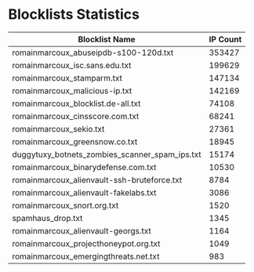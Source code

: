 # Blocklists Statistics
| Blocklist Name | IP Count |
|----|----|
| romainmarcoux_abuseipdb-s100-120d.txt | 353427 |
| romainmarcoux_isc.sans.edu.txt | 199629 |
| romainmarcoux_stamparm.txt | 147134 |
| romainmarcoux_malicious-ip.txt | 142169 |
| romainmarcoux_blocklist.de-all.txt | 74108 |
| romainmarcoux_cinsscore.com.txt | 68241 |
| romainmarcoux_sekio.txt | 27361 |
| romainmarcoux_greensnow.co.txt | 18945 |
| duggytuxy_botnets_zombies_scanner_spam_ips.txt | 15174 |
| romainmarcoux_binarydefense.com.txt | 10530 |
| romainmarcoux_alienvault-ssh-bruteforce.txt | 8784 |
| romainmarcoux_alienvault-fakelabs.txt | 3086 |
| romainmarcoux_snort.org.txt | 1520 |
| spamhaus_drop.txt | 1345 |
| romainmarcoux_alienvault-georgs.txt | 1164 |
| romainmarcoux_projecthoneypot.org.txt | 1049 |
| romainmarcoux_emergingthreats.net.txt | 983 |
